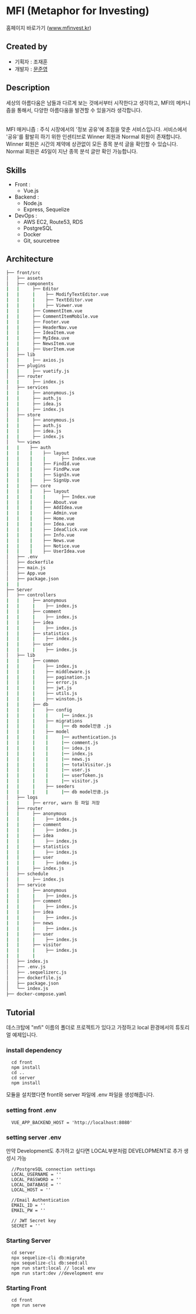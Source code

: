 
MFI (Metaphor for Investing)
==================
홈페이지 바로가기 (www.mfinvest.kr)


Created by
------------
* 기획자 : 조재훈
* 개발자 : [문준영](https://github.com/MunJunYeong)

Description
------------
 세상의 아름다움은 남들과 다르게 보는 것에서부터 시작한다고 생각하고, MFI의 메커니즘을 통해서, 다양한 아름다움을 발견할 수 있을거라 생각합니다. 
 ######
 MFI 매커니즘 : 주식 시장에서의 '정보 공유'에 초점을 맞춘 서비스입니다. 서비스에서 '공유'를 활발히 하기 위한 인센티브로 Winner 회원과 Normal 회원이 존재합니다. Winner 회원은 시간의 제약에 상관없이 모든 종목 분석 글을 확인할 수 있습니다. Normal 회원은 45일이 지난 종목 분석 글만 확인 가능합니다.
 

Skills
------------
- Front :
    - Vue.js
- Backend :
    - Node.js
    - Express, Sequelize
- DevOps :
    - AWS EC2, Route53, RDS
    - PostgreSQL
    - Docker
    - Git, sourcetree


Architecture
------------

```bash
├── front/src
│   ├── assets
│   ├── components
|   |     ├── Editor
|   |     |    ├── ModifyTextEditor.vue
|   |     |    ├── TextEditor.vue
|   |     |    ├── Viewer.vue
|   |     ├── CommentItem.vue
|   |     ├── CommentItemMobile.vue
|   |     ├── Footer.vue
|   |     ├── HeaderNav.vue
|   |     ├── IdeaItem.vue
|   |     ├── MyIdea.uve
|   |     ├── NewsItem.vue
|   |     ├── UserItem.vue
│   ├── lib
|   |     ├── axios.js
│   ├── plugins
|   |     ├── vuetify.js
│   ├── router
|   |     ├── index.js
│   ├── services
|   |     ├── anonymous.js
|   |     ├── auth.js
|   |     ├── idea.js
|   |     ├── index.js
│   ├── store
|   |     ├── anonymous.js
|   |     ├── auth.js
|   |     ├── idea.js
|   |     ├── index.js
│   └── views
|   |    ├── auth
|   |    |    ├── layout
|   |    |    |      ├── Index.vue
|   |    |    ├── FindId.vue
|   |    |    ├── FindPw.vue
|   |    |    ├── SignIn.vue
|   |    |    ├── SignUp.vue
|   |    ├── core
|   |    |    ├── layout
|   |    |    |      ├── Index.vue
|   |    |    ├── About.vue
|   |    |    ├── AddIdea.vue
|   |    |    ├── Admin.vue
|   |    |    ├── Home.vue
|   |    |    ├── Idea.vue
|   |    |    ├── IdeaClick.vue
|   |    |    ├── Info.vue
|   |    |    ├── News.vue
|   |    |    ├── Notice.vue
|   |    |    ├── UserIdea.vue
│   ├── .env
│   ├── dockerfile
│   ├── main.js
│   ├── App.vue
│   ├── package.json
|   |
├── Server
│   ├── controllers
|   |     ├── anonymous
|   |     |    ├── index.js
|   |     ├── comment
|   |     |    ├── index.js
|   |     ├── idea
|   |     |    ├── index.js
|   |     ├── statistics
|   |     |    ├── index.js
|   |     ├── user
|   |     |    ├── index.js
│   ├── lib
|   |     ├── common
|   |     |    ├── index.js
|   |     |    ├── middleware.js
|   |     |    ├── pagination.js
|   |     |    ├── error.js
|   |     |    ├── jwt.js
|   |     |    ├── utils.js
|   |     |    ├── winston.js
|   |     ├── db
|   |     |    ├── config
|   |     |    |     |── index.js
|   |     |    ├── migrations
|   |     |    |     |── db model만큼 .js
|   |     |    ├── model
|   |     |    |     |── authentication.js
|   |     |    |     |── comment.js
|   |     |    |     |── idea.js
|   |     |    |     |── index.js
|   |     |    |     |── news.js
|   |     |    |     |── totalVisitor.js
|   |     |    |     |── user.js
|   |     |    |     |── userToken.js
|   |     |    |     |── visitor.js
|   |     |    ├── seeders
|   |     |    |     |── db model만큼.js
│   ├── logs
|   |     ├── error, warn 등 파일 저장
│   ├── router
|   |     ├── anonymous
|   |     |    ├── index.js
|   |     ├── comment
|   |     |    ├── index.js
|   |     ├── idea
|   |     |    ├── index.js
|   |     ├── statistics
|   |     |    ├── index.js
|   |     ├── user
|   |     |    ├── index.js
|   |     ├── index.js
│   ├── schedule
|   |     ├── index.js
│   ├── service
|   |     ├── anonymous
|   |     |    ├── index.js
|   |     ├── comment
|   |     |    ├── index.js
|   |     ├── idea
|   |     |    ├── index.js
|   |     ├── news
|   |     |    ├── index.js
|   |     ├── user
|   |     |    ├── index.js
|   |     ├── visitor
|   |     |    ├── index.js
|   |     |
│   ├── index.js
│   ├── .env.js
│   ├── .sequelizerc.js
│   ├── dockerfile.js
│   ├── package.json
│   └── index.js
├── docker-compose.yaml

``` 

 
 Tutorial
 ------------
 데스크탑에 "mfi" 이름의 폴더로 프로젝트가 있다고 가정하고 local 환경에서의 튜토리얼 예제입니다.

 ### install dependency
      cd front
      npm install 
      cd ..
      cd server
      npm install
 
모듈을 설치했다면 front와 server 파일에 .env 파일을 생성해줍니다.

### setting front .env
      VUE_APP_BACKEND_HOST = 'http://localhost:8080'
      
### setting server .env
만약 Development도 추가하고 싶다면 LOCAL부분처럼 DEVELOPMENT로 추가 생성시 가능

      //PostgreSQL connection settings 
      LOCAL_USERNAME = '' 
      LOCAL_PASSWORD = '' 
      LOCAL_DATABASE = '' 
      LOCAL_HOST = ''
      
      //Email Authentication
      EMAIL_ID = ''
      EMAIL_PW = ''
      
      // JWT Secret key      
      SECRET = ''
      
### Starting Server
      cd server
      npx sequelize-cli db:migrate
      npx sequelize-cli db:seed:all
      npm run start:local // local env
      npm run start:dev //development env
  
  
### Starting Front
      cd front
      npm run serve
    
 
